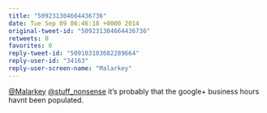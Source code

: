 ```yaml
---
title: "509231304664436736"
date: Tue Sep 09 06:46:18 +0000 2014
original-tweet-id: "509231304664436736"
retweets: 0
favorites: 0
reply-tweet-id: "509103103682289664"
reply-user-id: "34163"
reply-user-screen-name: "Malarkey"
---
```

<a href="https://twitter.com/Malarkey">@Malarkey</a> <a href="https://twitter.com/stuff_nonsense">@stuff_nonsense</a> it’s probably that the google+ business hours havnt been populated.
